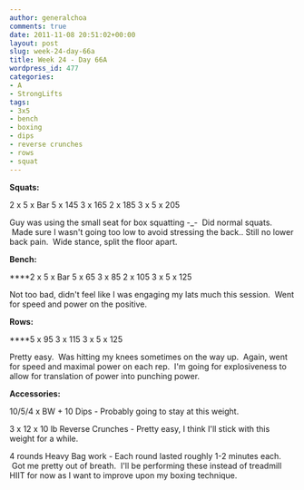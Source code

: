```yaml
---
author: generalchoa
comments: true
date: 2011-11-08 20:51:02+00:00
layout: post
slug: week-24-day-66a
title: Week 24 - Day 66A
wordpress_id: 477
categories:
- A
- StrongLifts
tags:
- 3x5
- bench
- boxing
- dips
- reverse crunches
- rows
- squat
---
```


**Squats:**

2 x 5 x Bar
5 x 145
3 x 165
2 x 185
3 x 5 x 205

Guy was using the small seat for box squatting -_-  Did normal squats.  Made sure I wasn't going too low to avoid stressing the back.. Still no lower back pain.  Wide stance, split the floor apart.

**Bench:**

****2 x 5 x Bar
5 x 65
3 x 85
2 x 105
3 x 5 x 125

Not too bad, didn't feel like I was engaging my lats much this session.  Went for speed and power on the positive.

**Rows:**

****5 x 95
3 x 115
3 x 5 x 125

Pretty easy.  Was hitting my knees sometimes on the way up.  Again, went for speed and maximal power on each rep.  I'm going for explosiveness to allow for translation of power into punching power.

**Accessories:**

10/5/4 x BW + 10 Dips - Probably going to stay at this weight.

3 x 12 x 10 lb Reverse Crunches - Pretty easy, I think I'll stick with this weight for a while.

4 rounds Heavy Bag work - Each round lasted roughly 1-2 minutes each.  Got me pretty out of breath.  I'll be performing these instead of treadmill HIIT for now as I want to improve upon my boxing technique.
